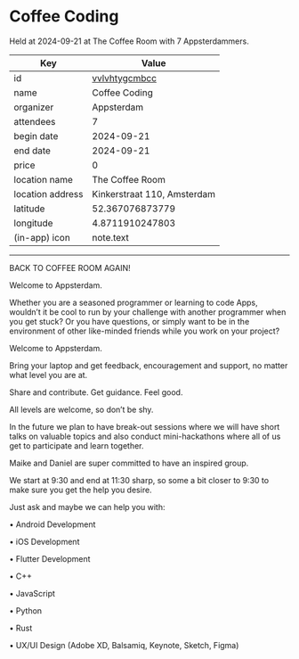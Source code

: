 # Coffee Coding
Held at 2024-09-21 at The Coffee Room with 7 Appsterdammers.
        
|Key|Value
|---|---|
|id|[vvlvhtygcmbcc](https://www.meetup.com/appsterdam/events/vvlvhtygcmbcc/)|
|name|Coffee Coding|
|organizer|Appsterdam|
|attendees|7|
|begin date|2024-09-21|
|end date|2024-09-21|
|price|0|
|location name|The Coffee Room|
|location address|Kinkerstraat 110, Amsterdam|
|latitude|52.367076873779|
|longitude|4.8711910247803|
|(in-app) icon|note.text|

---

BACK TO COFFEE ROOM AGAIN!

Welcome to Appsterdam.

Whether you are a seasoned programmer or learning to code Apps, wouldn’t it be cool to run by your challenge with another programmer when you get stuck? Or you have questions, or simply want to be in the environment of other like-minded friends while you work on your project?

Welcome to Appsterdam.

Bring your laptop and get feedback, encouragement and support, no matter what level you are at.

Share and contribute. Get guidance. Feel good.

All levels are welcome, so don’t be shy.

In the future we plan to have break-out sessions where we will have short talks on valuable topics and also conduct mini-hackathons where all of us get to participate and learn together.

Maike and Daniel are super committed to have an inspired group.

We start at 9:30 and end at 11:30 sharp, so some a bit closer to 9:30 to make sure you get the help you desire.

Just ask and maybe we can help you with:

• Android Development

• iOS Development

• Flutter Development

• C++

• JavaScript

• Python

• Rust

• UX/UI Design (Adobe XD, Balsamiq, Keynote, Sketch, Figma) 
